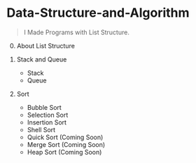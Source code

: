 # Data-Structure-and-Algorithm

> I Made Programs with List Structure.

0. About List Structure

1. Stack and Queue
   - Stack
   - Queue
   
2. Sort
   - Bubble Sort
   - Selection Sort
   - Insertion Sort
   - Shell Sort
   - Quick Sort (Coming Soon)
   - Merge Sort (Coming Soon)
   - Heap Sort (Coming Soon)
 
